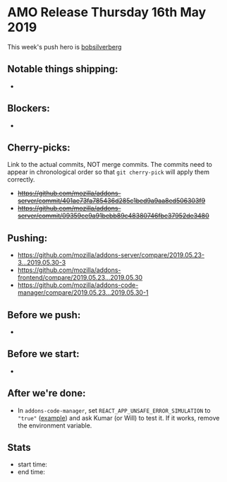 # AMO Release Thursday 16th May 2019

This week's push hero is [bobsilverberg](https://github.com/bobsilverberg)

## Notable things shipping:

*

## Blockers:

*

## Cherry-picks:

Link to the actual commits, NOT merge commits. The commits need to appear
in chronological order so that `git cherry-pick` will apply them correctly.

* ~~https://github.com/mozilla/addons-server/commit/401ae73fa785436d285c1bed9a9aa8ed506303f9~~
* ~~https://github.com/mozilla/addons-server/commit/09359ce9a91bebb89c48380746fbc37952de3480~~

## Pushing:

- https://github.com/mozilla/addons-server/compare/2019.05.23-3...2019.05.30-3
- https://github.com/mozilla/addons-frontend/compare/2019.05.23...2019.05.30
- https://github.com/mozilla/addons-code-manager/compare/2019.05.23...2019.05.30-1

## Before we push:

*

## Before we start:

*

## After we're done:

* In `addons-code-manager`, set `REACT_APP_UNSAFE_ERROR_SIMULATION` to `"true"` ([example](https://github.com/mozilla-services/cloudops-deployment/pull/3190/files)) and ask Kumar (or Will) to test it. If it works, remove the environment variable.

## Stats

- start time:
- end time:
